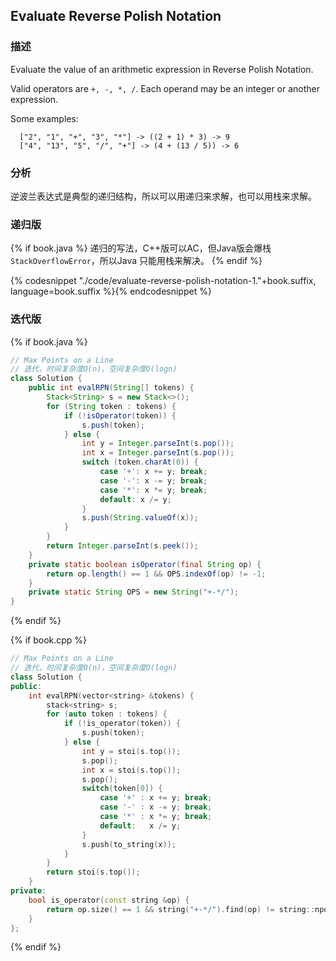 ## Evaluate Reverse Polish Notation


### 描述

Evaluate the value of an arithmetic expression in Reverse Polish Notation.

Valid operators are `+, -, *, /`. Each operand may be an integer or another expression.

Some examples:

```
  ["2", "1", "+", "3", "*"] -> ((2 + 1) * 3) -> 9
  ["4", "13", "5", "/", "+"] -> (4 + (13 / 5)) -> 6
```


### 分析

逆波兰表达式是典型的递归结构，所以可以用递归来求解，也可以用栈来求解。


### 递归版

{% if book.java %}
递归的写法，C++版可以AC，但Java版会爆栈`StackOverflowError`，所以Java 只能用栈来解决。
{% endif %}

{% codesnippet "./code/evaluate-reverse-polish-notation-1."+book.suffix, language=book.suffix %}{% endcodesnippet %}


### 迭代版

{% if book.java %}
```java
// Max Points on a Line
// 迭代，时间复杂度O(n)，空间复杂度O(logn)
class Solution {
    public int evalRPN(String[] tokens) {
        Stack<String> s = new Stack<>();
        for (String token : tokens) {
            if (!isOperator(token)) {
                s.push(token);
            } else {
                int y = Integer.parseInt(s.pop());
                int x = Integer.parseInt(s.pop());
                switch (token.charAt(0)) {
                    case '+': x += y; break;
                    case '-': x -= y; break;
                    case '*': x *= y; break;
                    default: x /= y;
                }
                s.push(String.valueOf(x));
            }
        }
        return Integer.parseInt(s.peek());
    }
    private static boolean isOperator(final String op) {
        return op.length() == 1 && OPS.indexOf(op) != -1;
    }
    private static String OPS = new String("+-*/");
}
```
{% endif %}

{% if book.cpp %}
```cpp
// Max Points on a Line
// 迭代，时间复杂度O(n)，空间复杂度O(logn)
class Solution {
public:
    int evalRPN(vector<string> &tokens) {
        stack<string> s;
        for (auto token : tokens) {
            if (!is_operator(token)) {
                s.push(token);
            } else {
                int y = stoi(s.top());
                s.pop();
                int x = stoi(s.top());
                s.pop();
                switch(token[0]) {
                    case '+' : x += y; break;
                    case '-' : x -= y; break;
                    case '*' : x *= y; break;
                    default:   x /= y;
                }
                s.push(to_string(x));
            }
        }
        return stoi(s.top());
    }
private:
    bool is_operator(const string &op) {
        return op.size() == 1 && string("+-*/").find(op) != string::npos;
    }
};
```
{% endif %}
